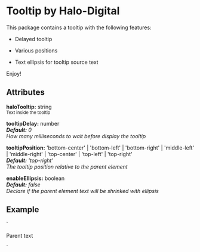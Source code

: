 # Tooltip by Halo-Digital #

This package contains a tooltip with the following features:

- Delayed tooltip

- Various positions

- Text ellipsis for tooltip source text

Enjoy!


## Attributes ##

**haloTooltip:** string  
<sub>Text inside the tooltip</sub>  
  
**tooltipDelay:** number  
_**Default:** 0_  
_How many milliseconds to wait before display the tooltip_  
  
**tooltipPosition:** 'bottom-center' | 'bottom-left' | 'bottom-right' | 'middle-left' | 'middle-right' | 'top-center' | 'top-left' | 'top-right'  
_**Default:** 'top-right'_  
_The tooltip position relative to the parent element_  
  
**enableEllipsis:** boolean  
_**Default:** false_  
_Declare if the parent element text will be shrinked with ellipsis_


## Example ##

`<div haloTooltip="Tooltip text"
     tooltipDelay="1000"
     tooltipPosition="top-center"
     enableEllipsis="true">
     Parent text
</div>`
